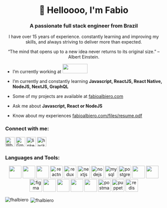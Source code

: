 <h1 align="center">👋 Helloooo, I'm Fabio</h1>

<h3 align="center">A passionate full stack engineer from Brazil</h3>


<p align="center">I have over 15 years of experience. constantly learning and improving my skills, and always striving to deliver more than expected.</p>
<p align="center">“The mind that opens up to a new idea never returns to its original size.” – Albert Einstein.</p>



- I’m currently working at <a target="_blank" href="https://www.trylynk.com/"> <img src="https://www.trylynk.com/logos/logo-lynk-color.png?imwidth=128" width="80" height="30" /> </a>

- I’m currently and constantly learning **Javascript, ReactJS, React Native, NodeJS, NextJS, GraphQL**

- Some of my projects are available at [fabioalbiero.com](http://fabioalbiero.com)

- Ask me about **Javascript, React or NodeJS**

- Know about my experiences [fabioalbiero.com/files/resume.pdf](http://fabioalbiero.com/files/resume.pdf)



<h3 align="left">Connect with me:</h3>
<p align="left" style={ display: flex; gap: 8; }>
  <a target="_blank" href="https://api.whatsapp.com/send?phone=5519993797231"><img alt="Whatsapp" src="https://cdn.jsdelivr.net/npm/simple-icons@v3/icons/whatsapp.svg" width="30" height="30"/></a>
  <a target="_blank" href="mailto:fhalbiero@gmail.com"><img alt="Gmail" src="https://cdn.jsdelivr.net/npm/simple-icons@v3/icons/gmail.svg" width="30" height="30"/></a>
  <a href="https://linkedin.com/in/fhalbiero" target="blank"><img src="https://cdn.jsdelivr.net/npm/simple-icons@3.0.1/icons/linkedin.svg" alt="linkedin" width="30" height="30"/></a>
  <a href="https://www.hackerrank.com/fhalbiero" target="blank"><img src="https://cdn.jsdelivr.net/npm/simple-icons@3.0.1/icons/hackerrank.svg" alt="hackerrank" width="30" height="30"/></a>
</p>


<h3 align="left">Languages and Tools:</h3>
<p align="center" style={ display: "flex"; gap: "8px"; }> 
  <a href="https://developer.mozilla.org/en-US/docs/Web/JavaScript" target="_blank"><img src="https://cdn.jsdelivr.net/gh/devicons/devicon/icons/javascript/javascript-plain.svg" width="40" height="40"/></a> 
  <a href="https://www.typescriptlang.org/" target="_blank"><img src="https://cdn.jsdelivr.net/gh/devicons/devicon/icons/typescript/typescript-plain.svg" width="40" height="40"/></a> 
  <a href="https://reactjs.org/" target="_blank"><img src="https://cdn.jsdelivr.net/gh/devicons/devicon/icons/react/react-original-wordmark.svg" width="40" height="40"/></a>
  <a href="https://reactnative.dev/" target="_blank"><img src="https://reactnative.dev/img/header_logo.svg" alt="reactnative" width="40" height="40"/></a>
  <a href="https://redux.js.org" target="_blank"><img src="https://cdn.jsdelivr.net/gh/devicons/devicon/icons/redux/redux-original.svg" alt="redux" width="40" height="40"/></a>
  <a href="https://nextjs.org/" target="_blank"><img src="https://cdn.jsdelivr.net/gh/devicons/devicon/icons/nextjs/nextjs-original-wordmark.svg" alt="nextjs" width="40" height="40"/></a> 
  <a href="https://nodejs.org" target="_blank"><img src="https://cdn.jsdelivr.net/gh/devicons/devicon/icons/nodejs/nodejs-original-wordmark.svg" alt="nodejs" width="40" height="40"/></a> 
  <a href="https://www.mysql.com/" target="_blank"><img src="https://cdn.jsdelivr.net/gh/devicons/devicon/icons/mysql/mysql-plain-wordmark.svg" alt="mysql" width="40" height="40"/></a> 
  <a href="https://www.postgresql.org" target="_blank"><img src="https://cdn.jsdelivr.net/gh/devicons/devicon/icons/postgresql/postgresql-plain-wordmark.svg" alt="postgresql" width="40" height="40"/></a> 
  <a href="https://www.w3.org/html/" target="_blank"><img src="https://cdn.jsdelivr.net/gh/devicons/devicon/icons/html5/html5-plain-wordmark.svg" width="40" height="40"/></a> 
  <a href="https://www.w3schools.com/css/" target="_blank"><img src="https://cdn.jsdelivr.net/gh/devicons/devicon/icons/css3/css3-plain-wordmark.svg" width="40" height="40"/></a> 
  <a href="https://www.figma.com/" target="_blank"><img src="https://cdn.jsdelivr.net/gh/devicons/devicon/icons/figma/figma-original.svg" alt="figma" width="40" height="40" /></a> 
  <a href="https://firebase.google.com/" target="_blank"><img src="https://cdn.jsdelivr.net/gh/devicons/devicon/icons/firebase/firebase-plain.svg" width="40" height="40"/></a>      
  <a href="https://graphql.org" target="_blank"><img src="https://cdn.jsdelivr.net/gh/devicons/devicon/icons/graphql/graphql-plain-wordmark.svg" width="40" height="40"/></a> 
  <a href="https://jestjs.io" target="_blank"><img src="https://cdn.jsdelivr.net/gh/devicons/devicon/icons/jest/jest-plain.svg" width="40" height="40" /></a> 
  <a href="https://www.mongodb.com/" target="_blank"><img src="https://cdn.jsdelivr.net/gh/devicons/devicon/icons/mongodb/mongodb-plain-wordmark.svg" width="40" height="40"/></a> 
  <a href="https://postman.com" target="_blank"><img src="https://www.vectorlogo.zone/logos/getpostman/getpostman-icon.svg" alt="postman" width="40" height="40"/></a> 
  <a href="https://github.com/puppeteer/puppeteer" target="_blank"><img src="https://www.vectorlogo.zone/logos/pptrdev/pptrdev-official.svg" alt="puppeteer" width="40" height="40"/></a>
  <a href="https://redis.io" target="_blank"><img src="https://cdn.jsdelivr.net/gh/devicons/devicon/icons/redis/redis-plain-wordmark.svg" alt="redis" width="40" height="40"/></a>
</p>

<p><img align="left" src="https://github-readme-stats.vercel.app/api/top-langs?username=fhalbiero&show_icons=true&locale=en&layout=compact" alt="fhalbiero" /></p>

<p>&nbsp;<img align="center" src="https://github-readme-stats.vercel.app/api?username=fhalbiero&show_icons=true&locale=en" alt="fhalbiero" /></p>
